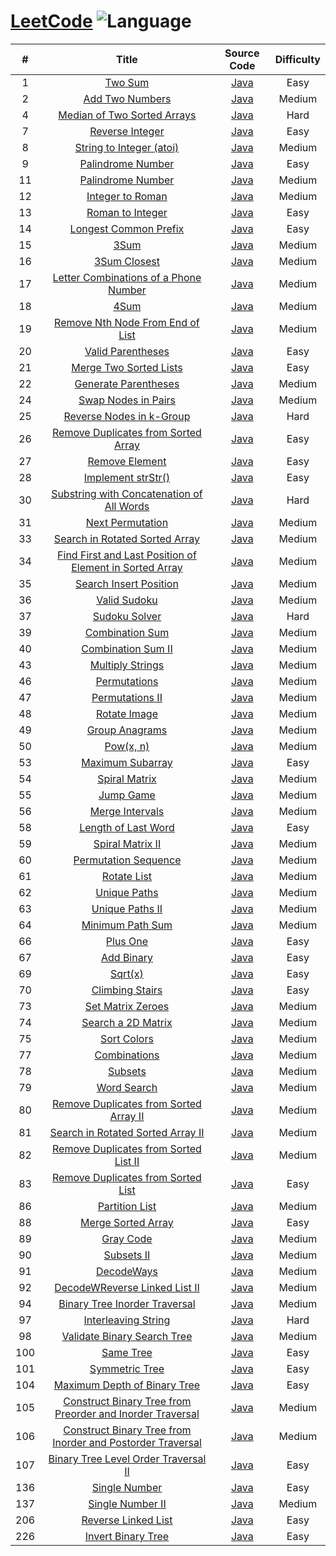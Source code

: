 # [LeetCode](https://leetcode.com/problemset/all/) ![Language](https://img.shields.io/badge/language-java-orange.svg) 

| # | Title | Source Code | Difficulty |
|:---:|:---:|:---:|:---:|
| 1 | [Two Sum](https://leetcode.com/problems/two-sum/description/) | [Java](src/main/java/com/liwx/algorithm/leetcode/easy/TwoSum.java) | Easy |
| 2 | [Add Two Numbers](https://leetcode.com/problems/add-two-numbers/description/) | [Java](src/main/java/com/liwx/algorithm/leetcode/medium/AddTwoNumbers.java) | Medium |
| 4 | [Median of Two Sorted Arrays](https://leetcode.com/problems/median-of-two-sorted-arrays/description/) | [Java](src/main/java/com/liwx/algorithm/leetcode/hard/MedianofTwoSortedArrays.java) | Hard |
| 7 | [Reverse Integer](https://leetcode.com/problems/reverse-integer/description/) | [Java](src/main/java/com/liwx/algorithm/leetcode/easy/ReverseInteger.java) | Easy |
| 8 | [String to Integer (atoi)]( https://leetcode.com/problems/string-to-integer-atoi/description/) | [Java](src/main/java/com/liwx/algorithm/leetcode/medium/StringtoIntegerAtoi.java) | Medium |
| 9 | [Palindrome Number](https://leetcode.com/problems/palindrome-number/description/) | [Java](src/main/java/com/liwx/algorithm/leetcode/easy/PalindromeNumber.java) | Easy |
| 11 | [Palindrome Number](https://leetcode.com/problems/container-with-most-water/) | [Java](src/main/java/com/liwx/algorithm/leetcode/medium/ContainerWithMostWater.java) | Medium |
| 12 | [Integer to Roman](https://leetcode.com/problems/integer-to-roman/) | [Java](src/main/java/com/liwx/algorithm/leetcode/medium/IntegerToRoman.java) | Medium |
| 13 | [Roman to Integer](https://leetcode.com/problems/roman-to-integer/) | [Java](src/main/java/com/liwx/algorithm/leetcode/easy/RomanToInteger.java) | Easy |
| 14 | [Longest Common Prefix](https://leetcode.com/problems/longest-common-prefix/) | [Java](src/main/java/com/liwx/algorithm/leetcode/easy/LongestCommonPrefix.java) | Easy |
| 15 | [3Sum](https://leetcode.com/problems/3sum/) | [Java](src/main/java/com/liwx/algorithm/leetcode/medium/ThreeSum.java) | Medium |
| 16 | [3Sum Closest](https://leetcode.com/problems/3sum-closest/) | [Java](src/main/java/com/liwx/algorithm/leetcode/medium/ThreeSumClosest.java) | Medium |
| 17 | [Letter Combinations of a Phone Number](https://leetcode.com/problems/letter-combinations-of-a-phone-number/) | [Java](src/main/java/com/liwx/algorithm/leetcode/medium/LetterCombinationsOfAPhoneNumber.java) | Medium |
| 18 | [4Sum](https://leetcode.com/problems/4sum/) | [Java](src/main/java/com/liwx/algorithm/leetcode/medium/FourSum.java) | Medium |
| 19 | [Remove Nth Node From End of List](https://leetcode.com/problems/remove-nth-node-from-end-of-list/) | [Java](src/main/java/com/liwx/algorithm/leetcode/medium/RemoveNthNodeFromEndofList.java) | Medium |
| 20 | [Valid Parentheses](https://leetcode.com/problems/valid-parentheses/) | [Java](src/main/java/com/liwx/algorithm/leetcode/easy/ValidParentheses.java) | Easy |
| 21 | [Merge Two Sorted Lists](https://leetcode.com/problems/merge-two-sorted-lists/) | [Java](src/main/java/com/liwx/algorithm/leetcode/easy/MergeTwoSortedLists.java) | Easy |
| 22 | [Generate Parentheses](https://leetcode.com/problems/generate-parentheses/) | [Java](src/main/java/com/liwx/algorithm/leetcode/medium/GenerateParentheses.java) | Medium |
| 24 | [Swap Nodes in Pairs](https://leetcode.com/problems/swap-nodes-in-pairs/) | [Java](src/main/java/com/liwx/algorithm/leetcode/medium/SwapNodesInPairs.java) | Medium |
| 25 | [Reverse Nodes in k-Group](https://leetcode.com/problems/reverse-nodes-in-k-group/) | [Java](src/main/java/com/liwx/algorithm/leetcode/hard/ReverseNodesInKGroup.java) | Hard |
| 26 | [Remove Duplicates from Sorted Array](https://leetcode.com/problems/remove-duplicates-from-sorted-array/) | [Java](src/main/java/com/liwx/algorithm/leetcode/easy/RemoveDuplicatesFromSortedArray.java) | Easy |
| 27 | [Remove Element](https://leetcode.com/problems/remove-element/) | [Java](src/main/java/com/liwx/algorithm/leetcode/easy/RemoveElement.java) | Easy |
| 28 | [Implement strStr()](https://leetcode.com/problems/implement-strstr/) | [Java](src/main/java/com/liwx/algorithm/leetcode/easy/ImplementStrStr.java) | Easy |
| 30 | [Substring with Concatenation of All Words](https://leetcode.com/problems/substring-with-concatenation-of-all-words/) | [Java](src/main/java/com/liwx/algorithm/leetcode/hard/SubstringWithConcatenationOfAllWords.java) | Hard |
| 31 | [Next Permutation](https://leetcode.com/problems/next-permutation/) | [Java](src/main/java/com/liwx/algorithm/leetcode/medium/NextPermutation.java) | Medium |
| 33 | [Search in Rotated Sorted Array](https://leetcode.com/problems/search-in-rotated-sorted-array/) | [Java](src/main/java/com/liwx/algorithm/leetcode/medium/SearchInRotatedSortedArray.java) | Medium |
| 34 | [Find First and Last Position of Element in Sorted Array](https://leetcode.com/problems/find-first-and-last-position-of-element-in-sorted-array/) | [Java](src/main/java/com/liwx/algorithm/leetcode/medium/FindFirstAndLastPositionOfElementInSortedArray.java) | Medium |
| 35 | [Search Insert Position](https://leetcode.com/problems/search-insert-position/) | [Java](src/main/java/com/liwx/algorithm/leetcode/easy/SearchInsertPosition.java) | Medium |
| 36 | [Valid Sudoku](https://leetcode.com/problems/valid-sudoku/) | [Java](src/main/java/com/liwx/algorithm/leetcode/medium/ValidSudoku.java) | Medium |
| 37 | [Sudoku Solver](https://leetcode.com/problems/sudoku-solver/) | [Java](src/main/java/com/liwx/algorithm/leetcode/hard/SudokuSolver.java) | Hard |
| 39 | [Combination Sum](https://leetcode.com/problems/combination-sum/) | [Java](src/main/java/com/liwx/algorithm/leetcode/medium/CombinationSum.java) | Medium |
| 40 | [Combination Sum II](https://leetcode.com/problems/combination-sum-ii/) | [Java](src/main/java/com/liwx/algorithm/leetcode/medium/CombinationSumII.java) | Medium |
| 43 | [Multiply Strings](https://leetcode.com/problems/multiply-strings/submissions/) | [Java](src/main/java/com/liwx/algorithm/leetcode/medium/MultiplyStrings.java) | Medium |
| 46 | [Permutations](https://leetcode.com/problems/permutations/) | [Java](src/main/java/com/liwx/algorithm/leetcode/medium/Permutations.java) | Medium |
| 47 | [Permutations II](https://leetcode.com/problems/permutations-ii/) | [Java](src/main/java/com/liwx/algorithm/leetcode/medium/PermutationsII.java) | Medium |
| 48 | [Rotate Image](https://leetcode.com/problems/rotate-image/) | [Java](src/main/java/com/liwx/algorithm/leetcode/medium/RotateImage.java) | Medium |
| 49 | [Group Anagrams](https://leetcode.com/problems/group-anagrams/) | [Java](src/main/java/com/liwx/algorithm/leetcode/medium/GroupAnagrams.java) | Medium |
| 50 | [Pow(x, n)](https://leetcode.com/problems/powx-n/) | [Java](src/main/java/com/liwx/algorithm/leetcode/medium/Powxn.java) | Medium |
| 53 | [Maximum Subarray](https://leetcode.com/problems/maximum-subarray/) | [Java](src/main/java/com/liwx/algorithm/leetcode/easy/MaximumSubarray.java) | Easy |
| 54 | [Spiral Matrix](https://leetcode.com/problems/spiral-matrix/) | [Java](src/main/java/com/liwx/algorithm/leetcode/medium/SpiralMatrix.java) | Medium |
| 55 | [Jump Game](https://leetcode.com/problems/jump-game/) | [Java](src/main/java/com/liwx/algorithm/leetcode/medium/JumpGame.java) | Medium |
| 56 | [Merge Intervals](https://leetcode.com/problems/merge-intervals/) | [Java](src/main/java/com/liwx/algorithm/leetcode/medium/MergeIntervals.java) | Medium |
| 58 | [Length of Last Word](https://leetcode.com/problems/length-of-last-word/) | [Java](src/main/java/com/liwx/algorithm/leetcode/easy/LengthOfLastWord.java) | Easy |
| 59 | [Spiral Matrix II](https://leetcode.com/problems/spiral-matrix-ii/) | [Java](src/main/java/com/liwx/algorithm/leetcode/medium/SpiralMatrixII.java) | Medium |
| 60 | [Permutation Sequence](https://leetcode.com/problems/permutation-sequence/) | [Java](src/main/java/com/liwx/algorithm/leetcode/medium/PermutationSequence.java) | Medium |
| 61 | [Rotate List](https://leetcode.com/problems/rotate-list/) | [Java](src/main/java/com/liwx/algorithm/leetcode/medium/RotateList.java) | Medium |
| 62 | [Unique Paths](https://leetcode.com/problems/unique-paths/) | [Java](src/main/java/com/liwx/algorithm/leetcode/medium/UniquePaths.java) | Medium |
| 63 | [Unique Paths II](https://leetcode.com/problems/unique-paths-ii/) | [Java](src/main/java/com/liwx/algorithm/leetcode/medium/UniquePathsII.java) | Medium |
| 64 | [Minimum Path Sum](https://leetcode.com/problems/minimum-path-sum/) | [Java](src/main/java/com/liwx/algorithm/leetcode/medium/MinimumPathSum.java) | Medium |
| 66 | [Plus One](https://leetcode.com/problems/plus-one/) | [Java](src/main/java/com/liwx/algorithm/leetcode/easy/PlusOne.java) | Easy |
| 67 | [Add Binary](https://leetcode.com/problems/add-binary/) | [Java](src/main/java/com/liwx/algorithm/leetcode/easy/AddBinary.java) | Easy |
| 69 | [Sqrt(x)](https://leetcode.com/problems/sqrtx/) | [Java](src/main/java/com/liwx/algorithm/leetcode/easy/SqrtX.java) | Easy |
| 70 | [Climbing Stairs](https://leetcode.com/problems/climbing-stairs/) | [Java](src/main/java/com/liwx/algorithm/leetcode/easy/ClimbingStairs.java) | Easy |
| 73 | [Set Matrix Zeroes](https://leetcode.com/problems/set-matrix-zeroes/) | [Java](src/main/java/com/liwx/algorithm/leetcode/medium/SetMatrixZeroes.java) | Medium |
| 74 | [Search a 2D Matrix](https://leetcode.com/problems/search-a-2d-matrix/) | [Java](src/main/java/com/liwx/algorithm/leetcode/medium/SearchA2DMatrix.java) | Medium |
| 75 | [Sort Colors](https://leetcode.com/problems/sort-colors/) | [Java](src/main/java/com/liwx/algorithm/leetcode/medium/SortColors.java) | Medium |
| 77 | [Combinations](https://leetcode.com/problems/combinations/) | [Java](src/main/java/com/liwx/algorithm/leetcode/medium/Combinations.java) | Medium |
| 78 | [Subsets](https://leetcode.com/problems/subsets/) | [Java](src/main/java/com/liwx/algorithm/leetcode/medium/Subsets.java) | Medium |
| 79 | [Word Search](https://leetcode.com/problems/word-search/) | [Java](src/main/java/com/liwx/algorithm/leetcode/medium/WordSearch.java) | Medium |
| 80 | [Remove Duplicates from Sorted Array II](https://leetcode.com/problems/remove-duplicates-from-sorted-array-ii/) | [Java](src/main/java/com/liwx/algorithm/leetcode/medium/RemoveDuplicatesFromSortedArrayII.java) | Medium |
| 81 | [Search in Rotated Sorted Array II](https://leetcode.com/problems/search-in-rotated-sorted-array-ii/submissions/) | [Java](src/main/java/com/liwx/algorithm/leetcode/medium/SearchInRotatedSortedArrayII.java) | Medium |
| 82 | [Remove Duplicates from Sorted List II](https://leetcode.com/problems/remove-duplicates-from-sorted-list-ii/) | [Java](src/main/java/com/liwx/algorithm/leetcode/medium/RemoveDuplicatesFromSortedListII.java) | Medium |
| 83 | [Remove Duplicates from Sorted List](https://leetcode.com/problems/remove-duplicates-from-sorted-list/) | [Java](src/main/java/com/liwx/algorithm/leetcode/easy/RemoveDuplicatesFromSortedList.java) | Easy |
| 86 | [Partition List](https://leetcode.com/problems/partition-list/) | [Java](src/main/java/com/liwx/algorithm/leetcode/medium/PartitionList.java) | Medium |
| 88 | [Merge Sorted Array](https://leetcode.com/problems/merge-sorted-array/) | [Java](src/main/java/com/liwx/algorithm/leetcode/easy/MergeSortedArray.java) | Easy |
| 89 | [Gray Code](https://leetcode.com/problems/gray-code/) | [Java](src/main/java/com/liwx/algorithm/leetcode/medium/GrayCode.java) | Medium |
| 90 | [Subsets II](https://leetcode.com/problems/subsets-ii/) | [Java](src/main/java/com/liwx/algorithm/leetcode/medium/SubsetsII.java) | Medium |
| 91 | [DecodeWays](https://leetcode.com/problems/decode-ways/) | [Java](src/main/java/com/liwx/algorithm/leetcode/medium/DecodeWays.java) | Medium |
| 92 | [DecodeWReverse Linked List II](https://leetcode.com/problems/reverse-linked-list-ii/) | [Java](src/maithreadLocaln/java/com/liwx/algorithm/leetcode/medium/ReverseLinkedListII.java) | Medium |
| 94 | [Binary Tree Inorder Traversal](https://leetcode.com/problems/binary-tree-inorder-traversal/) | [Java](src/main/java/com/liwx/algorithm/leetcode/medium/BinaryTreeInorderTraversal.java) | Medium |
| 97 | [Interleaving String](https://leetcode.com/problems/interleaving-string/description/) | [Java](src/main/java/com/liwx/algorithm/leetcode/hard/InterleavingString.java) | Hard |
| 98 | [Validate Binary Search Tree](https://leetcode.com/problems/validate-binary-search-tree/) | [Java](src/main/java/com/liwx/algorithm/leetcode/medium/ValidateBinarySearchTree.java) | Medium |
| 100 | [Same Tree](https://leetcode.com/problems/same-tree/) | [Java](src/main/java/com/liwx/algorithm/leetcode/easy/SameTree.java) | Easy |
| 101 | [Symmetric Tree](https://leetcode.com/problems/symmetric-tree/) | [Java](src/main/java/com/liwx/algorithm/leetcode/easy/SymmetricTree.java) | Easy |
| 104 | [Maximum Depth of Binary Tree](https://leetcode.com/problems/maximum-depth-of-binary-tree/) | [Java](src/main/java/com/liwx/algorithm/leetcode/easy/MaximumDepthOfBinaryTree.java) | Easy |
| 105 | [Construct Binary Tree from Preorder and Inorder Traversal](https://leetcode.com/problems/construct-binary-tree-from-preorder-and-inorder-traversal/submissions/) | [Java](src/main/java/com/liwx/algorithm/leetcode/medium/ConstructBinaryTreeFromPreorderAndInorderTraversal.java) | Medium |
| 106 | [Construct Binary Tree from Inorder and Postorder Traversal](https://leetcode.com/problems/construct-binary-tree-from-inorder-and-postorder-traversal/) | [Java](src/main/java/com/liwx/algorithm/leetcode/medium/ConstructBinaryTreeFromInorderAndPostorderTraversal.java) | Medium |
| 107 | [Binary Tree Level Order Traversal II](https://leetcode.com/problems/binary-tree-level-order-traversal-ii/) | [Java](src/main/java/com/liwx/algorithm/leetcode/easy/BinaryTreeLevelOrderTraversalII.java) | Easy |
| 136 | [Single Number](https://leetcode.com/problems/single-number/) | [Java](src/main/java/com/liwx/algorithm/leetcode/easy/SingleNumber.java) | Easy |
| 137 | [Single Number II](https://leetcode.com/problems/single-number-ii/submissions/) | [Java](src/main/java/com/liwx/algorithm/leetcode/medium/SingleNumberII.java) | Medium |
| 206 | [Reverse Linked List](https://leetcode.com/problems/reverse-linked-list/) | [Java](src/main/java/com/liwx/algorithm/leetcode/easy/ReverseLinkedList.java) | Easy |
| 226 | [Invert Binary Tree](https://leetcode.com/problems/invert-binary-tree/) | [Java](src/main/java/com/liwx/algorithm/leetcode/easy/InvertBinaryTree.java) | Easy |

